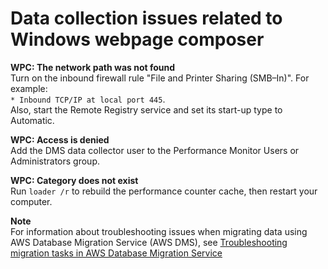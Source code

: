 # Data collection issues related to Windows webpage composer<a name="CHAP_FleetAdvisor.Troubleshooting.WPC"></a>

**WPC: The network path was not found**  
Turn on the inbound firewall rule "File and Printer Sharing \(SMB–In\)"\. For example:  
`* Inbound TCP/IP at local port 445`\.  
Also, start the Remote Registry service and set its start\-up type to Automatic\.

**WPC: Access is denied**  
Add the DMS data collector user to the Performance Monitor Users or Administrators group\.

**WPC: Category does not exist**  
Run `loader /r` to rebuild the performance counter cache, then restart your computer\.

**Note**  
For information about troubleshooting issues when migrating data using AWS Database Migration Service \(AWS DMS\), see [Troubleshooting migration tasks in AWS Database Migration Service](CHAP_Troubleshooting.md) 